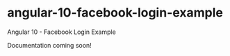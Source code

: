 # angular-10-facebook-login-example

Angular 10 - Facebook Login Example

Documentation coming soon!
